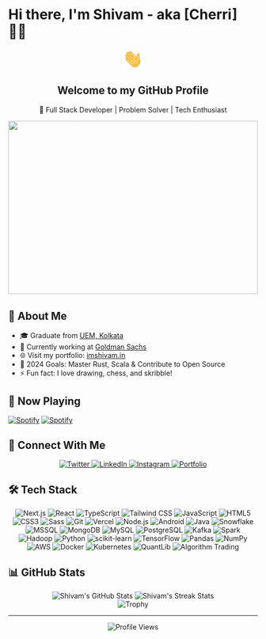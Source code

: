 # Hi there, I'm Shivam - aka [Cherri] 👨‍💻

<div align="center">
  <img src="https://raw.githubusercontent.com/kshivam654/kshivam654/master/hello.gif" width="40px" />
  <h2>Welcome to my GitHub Profile</h2>
  <p>🚀 Full Stack Developer | Problem Solver | Tech Enthusiast</p>
</div>

<div align="center">
  <img src="https://i.ibb.co/XLnnHQ6/0-IM0ufba-Lrfx-TTSis.jpg" width="100%" height="350">
</div>

## 🌟 About Me

- 🎓 Graduate from [UEM, Kolkata][col_website]
- 💼 Currently working at [Goldman Sachs][company_website]
- 🌐 Visit my portfolio: [imshivam.in](https://imshivam.in)
- 🎯 2024 Goals: Master Rust, Scala & Contribute to Open Source
- ⚡ Fun fact: I love drawing, chess, and skribble!

## 🎵 Now Playing
[![Spotify](https://img.shields.io/badge/Spotify-1ED760?&style=for-the-badge&logo=spotify&logoColor=white)](https://open.spotify.com/user/31eogptf35hf6vlulemq3omdlyda?si=5MZ8MOpySzyh7COub-nG6w)
[![Spotify](https://img.shields.io/badge/Now_Playing-1ED760?&style=for-the-badge&logo=spotify&logoColor=white)](https://open.spotify.com/user/31eogptf35hf6vlulemq3omdlyda?si=5MZ8MOpySzyh7COub-nG6w)

## 🤝 Connect With Me

<div align="center">
  <a href="https://twitter.com/kshivam654">
    <img src="https://img.shields.io/badge/Twitter-1DA1F2?style=for-the-badge&logo=twitter&logoColor=white" alt="Twitter"/>
  </a>
  <a href="https://www.linkedin.com/in/shivam-sharma-855589160/">
    <img src="https://img.shields.io/badge/LinkedIn-0077B5?style=for-the-badge&logo=linkedin&logoColor=white" alt="LinkedIn"/>
  </a>
  <a href="https://www.instagram.com/they_named_shivam/">
    <img src="https://img.shields.io/badge/Instagram-E4405F?style=for-the-badge&logo=instagram&logoColor=white" alt="Instagram"/>
  </a>
  <a href="https://imshivam.in">
    <img src="https://img.shields.io/badge/Portfolio-FF6B6B?style=for-the-badge&logo=firefox&logoColor=white" alt="Portfolio"/>
  </a>
</div>

## 🛠️ Tech Stack

<div align="center">
  <!-- Web Development -->
  <img src="https://img.shields.io/badge/Next.js-000000?style=for-the-badge&logo=next.js&logoColor=white" alt="Next.js"/>
  <img src="https://img.shields.io/badge/React-61DAFB?style=for-the-badge&logo=react&logoColor=black" alt="React"/>
  <img src="https://img.shields.io/badge/TypeScript-3178C6?style=for-the-badge&logo=typescript&logoColor=white" alt="TypeScript"/>
  <img src="https://img.shields.io/badge/Tailwind_CSS-38B2AC?style=for-the-badge&logo=tailwind-css&logoColor=white" alt="Tailwind CSS"/>
  <img src="https://img.shields.io/badge/JavaScript-F7DF1E?style=for-the-badge&logo=javascript&logoColor=black" alt="JavaScript"/>
  <img src="https://img.shields.io/badge/HTML5-E34F26?style=for-the-badge&logo=html5&logoColor=white" alt="HTML5"/>
  <img src="https://img.shields.io/badge/CSS3-1572B6?style=for-the-badge&logo=css3&logoColor=white" alt="CSS3"/>
  <img src="https://img.shields.io/badge/Sass-CC6699?style=for-the-badge&logo=sass&logoColor=white" alt="Sass"/>
  <img src="https://img.shields.io/badge/Git-F05032?style=for-the-badge&logo=git&logoColor=white" alt="Git"/>
  <img src="https://img.shields.io/badge/Vercel-000000?style=for-the-badge&logo=vercel&logoColor=white" alt="Vercel"/>
  <img src="https://img.shields.io/badge/Node.js-339933?style=for-the-badge&logo=node.js&logoColor=white" alt="Node.js"/>
  <img src="https://img.shields.io/badge/Android-3DDC84?style=for-the-badge&logo=android&logoColor=white" alt="Android"/>
  
  <!-- Data Engineering & Databases -->
  <img src="https://img.shields.io/badge/Java-ED8B00?style=for-the-badge&logo=java&logoColor=white" alt="Java"/>
  <img src="https://img.shields.io/badge/Snowflake-29B5E8?style=for-the-badge&logo=snowflake&logoColor=white" alt="Snowflake"/>
  <img src="https://img.shields.io/badge/Microsoft_SQL_Server-CC2927?style=for-the-badge&logo=microsoft-sql-server&logoColor=white" alt="MSSQL"/>
  <img src="https://img.shields.io/badge/MongoDB-4EA94B?style=for-the-badge&logo=mongodb&logoColor=white" alt="MongoDB"/>
  <img src="https://img.shields.io/badge/MySQL-4479A1?style=for-the-badge&logo=mysql&logoColor=white" alt="MySQL"/>
  <img src="https://img.shields.io/badge/PostgreSQL-316192?style=for-the-badge&logo=postgresql&logoColor=white" alt="PostgreSQL"/>
  <img src="https://img.shields.io/badge/Apache_Kafka-231F20?style=for-the-badge&logo=apache-kafka&logoColor=white" alt="Kafka"/>
  <img src="https://img.shields.io/badge/Apache_Spark-FDEEA6?style=for-the-badge&logo=apache-spark&logoColor=black" alt="Spark"/>
  <img src="https://img.shields.io/badge/Apache_Hadoop-66CCFF?style=for-the-badge&logo=apache-hadoop&logoColor=black" alt="Hadoop"/>
  
  <!-- Data Science & ML -->
  <img src="https://img.shields.io/badge/Python-3776AB?style=for-the-badge&logo=python&logoColor=white" alt="Python"/>
  <img src="https://img.shields.io/badge/scikit_learn-F7931E?style=for-the-badge&logo=scikit-learn&logoColor=white" alt="scikit-learn"/>
  <img src="https://img.shields.io/badge/TensorFlow-FF6F00?style=for-the-badge&logo=tensorflow&logoColor=white" alt="TensorFlow"/>
  <img src="https://img.shields.io/badge/Pandas-150458?style=for-the-badge&logo=pandas&logoColor=white" alt="Pandas"/>
  <img src="https://img.shields.io/badge/NumPy-013243?style=for-the-badge&logo=numpy&logoColor=white" alt="NumPy"/>
  
  <!-- Cloud & DevOps -->
  <img src="https://img.shields.io/badge/AWS-232F3E?style=for-the-badge&logo=amazon-aws&logoColor=white" alt="AWS"/>
  <img src="https://img.shields.io/badge/Docker-2496ED?style=for-the-badge&logo=docker&logoColor=white" alt="Docker"/>
  <img src="https://img.shields.io/badge/Kubernetes-326CE5?style=for-the-badge&logo=kubernetes&logoColor=white" alt="Kubernetes"/>
  
  <!-- Finance & Trading -->
  <img src="https://img.shields.io/badge/QuantLib-1D1D1D?style=for-the-badge&logo=quantlib&logoColor=white" alt="QuantLib"/>
  <img src="https://img.shields.io/badge/Algorithm_Trading-00A9E0?style=for-the-badge&logo=algorithm&logoColor=white" alt="Algorithm Trading"/>
</div>

## 📊 GitHub Stats

<div align="center">
  <img src="https://github-readme-stats.vercel.app/api?username=kshivam654&show_icons=true&theme=radical&hide_border=true" alt="Shivam's GitHub Stats" />
  <img src="https://github-readme-streak-stats.herokuapp.com/?user=kshivam654&theme=radical&hide_border=true" alt="Shivam's Streak Stats" />
</div>

<div align="center">
  <img src="https://github-profile-trophy.vercel.app/?username=kshivam654&theme=radical&no-frame=true&column=7&margin-w=15&margin-h=15" alt="Trophy" />
</div>

---

<div align="center">
  <img src="https://komarev.com/ghpvc/?username=kshivam654&color=blueviolet&style=flat-square&label=PROFILE+VIEWS" alt="Profile Views" />
</div>

[col_website]: https://uem.edu.in/uem-kolkata/#
[company_website]: https://www.gs.com/
